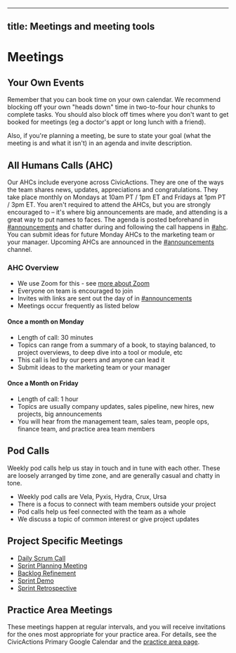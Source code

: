 ______________________________________________________________________

## title: Meetings and meeting tools

# Meetings

## Your Own Events

Remember that you can book time on your own calendar. We recommend blocking off your own "heads down" time in two-to-four hour chunks to complete tasks. You should also block off times where you don't want to get booked for meetings (eg a doctor's appt or long lunch with a friend).

Also, if you're planning a meeting, be sure to state your goal (what the meeting is and what it isn't) in an agenda and invite description.

## All Humans Calls (AHC)

Our AHCs include everyone across CivicActions. They are one of the ways the team shares news, updates, appreciations and congratulations. They take place monthly on Mondays at 10am PT / 1pm ET and Fridays at 1pm PT / 3pm ET. You aren't required to attend the AHCs, but you are strongly encouraged to – it's where big announcements are made, and attending is a great way to put names to faces. The agenda is posted beforehand in [#announcements](https://civicactions.slack.com/messages/announcements) and chatter during and following the call happens in [#ahc](https://civicactions.slack.com/messages/ahc). You can submit ideas for future Monday AHCs to the marketing team or your manager. Upcoming AHCs are announced in the [#announcements](https://civicactions.slack.com/messages/announcements) channel.

### AHC Overview

- We use Zoom for this - see [more about Zoom](../../common-practices-tools/software-and-support/zoom.md)
- Everyone on team is encouraged to join
- Invites with links are sent out the day of in [#announcements](https://civicactions.slack.com/messages/announcements)
- Meetings occur frequently as listed below

#### Once a month on Monday

- Length of call: 30 minutes
- Topics can range from a summary of a book, to staying balanced, to project overviews, to deep dive into a tool or module, etc
- This call is led by our peers and anyone can lead it
- Submit ideas to the marketing team or your manager

#### Once a Month on Friday

- Length of call: 1 hour
- Topics are usually company updates, sales pipeline, new hires, new projects, big announcements
- You will hear from the management team, sales team, people ops, finance team, and practice area team members

## Pod Calls

Weekly pod calls help us stay in touch and in tune with each other. These are loosely arranged by time zone, and are generally casual and chatty in tone.

- Weekly pod calls are Vela, Pyxis, Hydra, Crux, Ursa
- There is a focus to connect with team members outside your project
- Pod calls help us feel connected with the team as a whole
- We discuss a topic of common interest or give project updates

## Project Specific Meetings

- [Daily Scrum Call](../../common-practices-tools/agile/daily-scrum-calls.md)
- [Sprint Planning Meeting](../../common-practices-tools/agile/sprint-planning-meetings.md)
- [Backlog Refinement](../../common-practices-tools/agile/backlog-refinement.md)
- [Sprint Demo](../../common-practices-tools/agile/sprint-demo.md)
- [Sprint Retrospective](../../common-practices-tools/agile/sprint-retrospectives.md)

## Practice Area Meetings

These meetings happen at regular intervals, and you will receive invitations for the ones most appropriate for your practice area. For details, see the CivicActions Primary Google Calendar and the [practice area page](../../practice-areas/README.md).
